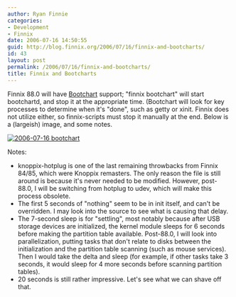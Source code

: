 ```yaml
---
author: Ryan Finnie
categories:
- Development
- Finnix
date: 2006-07-16 14:50:55
guid: http://blog.finnix.org/2006/07/16/finnix-and-bootcharts/
id: 43
layout: post
permalink: /2006/07/16/finnix-and-bootcharts/
title: Finnix and Bootcharts
---
```

Finnix 88.0 will have [Bootchart](http://www.bootchart.org/download.html) support; "finnix bootchart" will start bootchartd, and stop it at the appropriate time. (Bootchart will look for key processes to determine when it's "done", such as getty or xinit. Finnix does not utilize either, so finnix-scripts must stop it manually at the end. Below is a (largeish) image, and some notes.
  
<!--more-->


  
[<img src="http://www.finnix.org/w/images/f/f0/2006-07-16_bootchart.png" alt="2006-07-16 bootchart" border="0" />](http://www.finnix.org/Image:2006-07-16_bootchart.png)
  
Notes:

  * knoppix-hotplug is one of the last remaining throwbacks from Finnix 84/85, which were Knoppix remasters. The only reason the file is still around is because it's never needed to be modified. However, post-88.0, I will be switching from hotplug to udev, which will make this process obsolete.
  * The first 5 seconds of "nothing" seem to be in init itself, and can't be overridden. I may look into the source to see what is causing that delay.
  * The 7-second sleep is for "settling", most notably because after USB storage devices are initialized, the kernel module sleeps for 6 seconds before making the partition table available. Post-88.0, I will look into parallelization, putting tasks that don't relate to disks between the initialization and the partition table scanning (such as mouse services). Then I would take the delta and sleep (for example, if other tasks take 3 seconds, it would sleep for 4 more seconds before scanning partition tables).
  * 20 seconds is still rather impressive. Let's see what we can shave off that.
